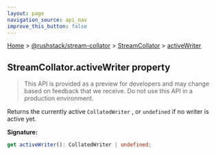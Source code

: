 ```yaml
---
layout: page
navigation_source: api_nav
improve_this_button: false
---
```



[Home](./index.md) &gt; [@rushstack/stream-collator](./stream-collator.md) &gt; [StreamCollator](./stream-collator.streamcollator.md) &gt; [activeWriter](./stream-collator.streamcollator.activewriter.md)

## StreamCollator.activeWriter property

> This API is provided as a preview for developers and may change based on feedback that we receive. Do not use this API in a production environment.
>

Returns the currently active `CollatedWriter` , or `undefined` if no writer is active yet.

<b>Signature:</b>

```typescript
get activeWriter(): CollatedWriter | undefined;
```

